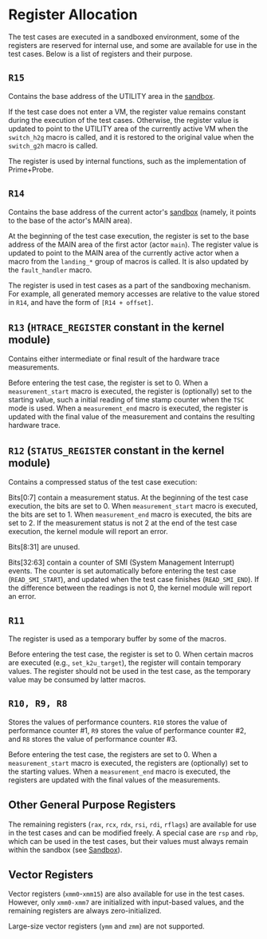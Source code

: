 # Register Allocation

The test cases are executed in a sandboxed environment, some of the registers are reserved for internal use, and some are available for use in the test cases.
Below is a list of registers and their purpose.

## `R15`

Contains the base address of the UTILITY area in the [sandbox](sandbox.md).

If the test case does not enter a VM, the register value remains constant during the execution of the test cases.
Otherwise, the register value is updated to point to the UTILITY area of the currently active VM when the `switch_h2g` macro is called, and it is restored to the original value when the `switch_g2h` macro is called.

The register is used by internal functions, such as the implementation of Prime+Probe.

## `R14`

Contains the base address of the current actor's [sandbox](sandbox.md) (namely, it points to the base of the actor's MAIN area).

At the beginning of the test case execution, the register is set to the base address of the MAIN area of the first actor (actor `main`). The register value is updated to point to the MAIN area of the currently active actor when a macro from the `landing_*` group of macros is called. It is also updated by the `fault_handler` macro.

The register is used in test cases as a part of the sandboxing mechanism.
For example, all generated memory accesses are relative to the value stored in `R14`, and have the form of `[R14 + offset]`.


## `R13` (`HTRACE_REGISTER` constant in the kernel module)

Contains either intermediate or final result of the hardware trace measurements.

Before entering the test case, the register is set to 0.
When a `measurement_start` macro is executed, the register is (optionally) set to the starting value,
such a initial reading of time stamp counter when the `TSC` mode is used.
When a `measurement_end` macro is executed, the register is updated with the final value of the measurement and contains the resulting hardware trace.

## `R12` (`STATUS_REGISTER` constant in the kernel module)

Contains a compressed status of the test case execution:

Bits[0:7] contain a measurement status.
At the beginning of the test case execution, the bits are set to 0.
When `measurement_start` macro is executed, the bits are set to 1.
When `measurement_end` macro is executed, the bits are set to 2.
If the measurement status is not 2 at the end of the test case execution, the kernel module will report an error.

Bits[8:31] are unused.

Bits[32:63] contain a counter of SMI (System Management Interrupt) events.
The counter is set automatically before entering the test case (`READ_SMI_START`), and updated when the test case finishes (`READ_SMI_END`).
If the difference between the readings is not 0, the kernel module will report an error.

## `R11`

The register is used as a temporary buffer by some of the macros.

Before entering the test case, the register is set to 0.
When certain macros are executed (e.g., `set_k2u_target`), the register will contain temporary values.
The register should not be used in the test case, as the temporary value may be consumed by latter macros.

## `R10, R9, R8`

Stores the values of performance counters.
`R10` stores the value of performance counter #1, `R9` stores the value of performance counter #2, and `R8` stores the value of performance counter #3.

Before entering the test case, the registers are set to 0.
When a `measurement_start` macro is executed, the registers are (optionally) set to the starting values.
When a `measurement_end` macro is executed, the registers are updated with the final values of the measurements.


## Other General Purpose Registers

The remaining registers (`rax`, `rcx`, `rdx`, `rsi`, `rdi`, `rflags`) are available for use in the test cases and can be modified freely.
A special case are `rsp` and `rbp`, which can be used in the test cases, but their values must always remain within the sandbox (see [Sandbox](sandbox.md)).

## Vector Registers

Vector registers (`xmm0`-`xmm15`) are also available for use in the test cases.
However, only `xmm0-xmm7` are initialized with input-based values, and the remaining registers are always zero-initialized.

Large-size vector registers (`ymm` and `zmm`) are not supported.
